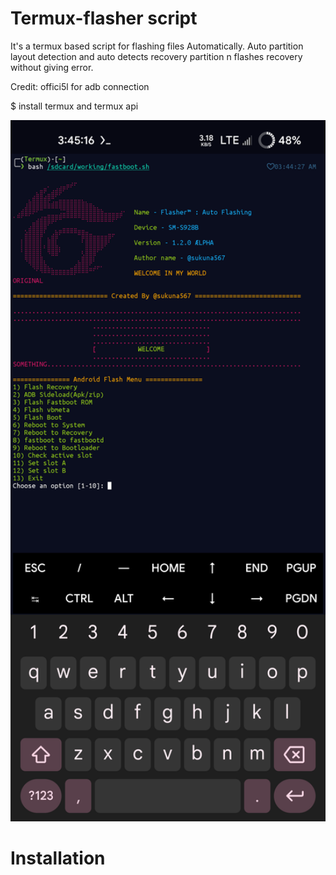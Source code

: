 # Termux-flasher script
It's a termux based script for flashing files Automatically. Auto partition layout detection and auto detects recovery partition n flashes recovery without giving error.

Credit: offici5l for adb connection

$ install termux and termux api

<img src="flasher.png" alt="Flasher Logo" width="520"/>

# Installation 
